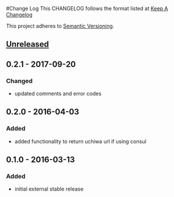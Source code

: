#Change Log
This CHANGELOG follows the format listed at [Keep A Changelog](http://keepachangelog.com/)

This project adheres to [Semantic Versioning](http://semver.org/).

## [Unreleased]

## 0.2.1 - 2017-09-20
### Changed
- updated comments and error codes

## 0.2.0 - 2016-04-03
### Added
- added functionality to return uchiwa url if using consul

## 0.1.0 - 2016-03-13
### Added
- initial external stable release

[unreleased]: https://github.com/yieldbot/ybsensuplugin/compare/0.1.0....HEAD
